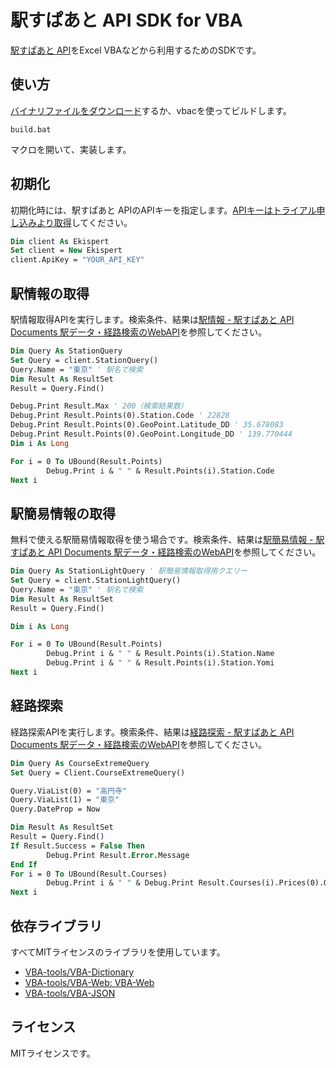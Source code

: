 # 駅すぱあと API SDK for VBA

[駅すぱあと API](https://docs.ekispert.com/v1/index.html)をExcel VBAなどから利用するためのSDKです。

## 使い方

[バイナリファイルをダウンロード](https://github.com/EkispertAPIMania/VBA-SDK/releases/)するか、vbacを使ってビルドします。

```
build.bat
```

マクロを開いて、実装します。

## 初期化

初期化時には、駅すぱあと APIのAPIキーを指定します。[APIキーはトライアル申し込みより取得](https://api-info.ekispert.com/form/trial/)してください。

```vb
Dim client As Ekispert
Set client = New Ekispert
client.ApiKey = "YOUR_API_KEY"
```

## 駅情報の取得

駅情報取得APIを実行します。検索条件、結果は[駅情報 - 駅すぱあと API Documents 駅データ・経路検索のWebAPI](https://docs.ekispert.com/v1/api/station.html)を参照してください。

```vb
Dim Query As StationQuery
Set Query = client.StationQuery()
Query.Name = "東京" ' 駅名で検索
Dim Result As ResultSet
Result = Query.Find()

Debug.Print Result.Max ' 200（検索結果数）
Debug.Print Result.Points(0).Station.Code ' 22828
Debug.Print Result.Points(0).GeoPoint.Latitude_DD ' 35.678083
Debug.Print Result.Points(0).GeoPoint.Longitude_DD ' 139.770444
Dim i As Long

For i = 0 To UBound(Result.Points)
		Debug.Print i & " " & Result.Points(i).Station.Code
Next i
```

## 駅簡易情報の取得

無料で使える駅簡易情報取得を使う場合です。検索条件、結果は[駅簡易情報 - 駅すぱあと API Documents 駅データ・経路検索のWebAPI](https://docs.ekispert.com/v1/api/station/light.html)を参照してください。

```vb
Dim Query As StationLightQuery ' 駅簡易情報取得用クエリー
Set Query = client.StationLightQuery()
Query.Name = "東京" ' 駅名で検索
Dim Result As ResultSet
Result = Query.Find()

Dim i As Long

For i = 0 To UBound(Result.Points)
		Debug.Print i & " " & Result.Points(i).Station.Name
		Debug.Print i & " " & Result.Points(i).Station.Yomi
Next i
```

## 経路探索

経路探索APIを実行します。検索条件、結果は[経路探索 - 駅すぱあと API Documents 駅データ・経路検索のWebAPI](https://docs.ekispert.com/v1/api/search/course/extreme.html)を参照してください。

```vb
Dim Query As CourseExtremeQuery
Set Query = Client.CourseExtremeQuery()

Query.ViaList(0) = "高円寺"
Query.ViaList(1) = "東京"
Query.DateProp = Now

Dim Result As ResultSet
Result = Query.Find()
If Result.Success = False Then
		Debug.Print Result.Error.Message
End If
For i = 0 To UBound(Result.Courses)
		Debug.Print i & " " & Debug.Print Result.Courses(i).Prices(0).Oneway
Next i
```

## 依存ライブラリ

すべてMITライセンスのライブラリを使用しています。

- [VBA-tools/VBA-Dictionary](https://github.com/VBA-tools/VBA-Dictionary)
- [VBA-tools/VBA-Web: VBA-Web](https://github.com/VBA-tools/VBA-Web)
- [VBA-tools/VBA-JSON](https://github.com/VBA-tools/VBA-JSON)

## ライセンス

MITライセンスです。
